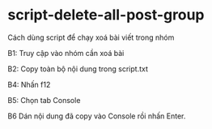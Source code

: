 # script-delete-all-post-group

Cách dùng script để chạy xoá bài viết trong nhóm

B1: Truy cập vào nhóm cần xoá bài

B2: Copy toàn bộ nội dung trong script.txt

B4: Nhấn f12

B5: Chọn tab Console

B6 Dán nội dung đã copy vào Console rồi nhấn Enter.
